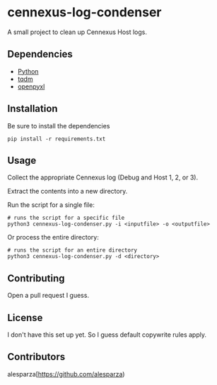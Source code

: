 # cennexus-log-condenser

A small project to clean up Cennexus Host logs.

## Dependencies

* [Python](https://www.python.org/)
* [tqdm](https://github.com/tqdm/tqdm)
* [openpyxl](https://pypi.org/project/openpyxl/)

## Installation

Be sure to install the dependencies

```
pip install -r requirements.txt
```

## Usage

Collect the appropriate Cennexus log (Debug and Host 1, 2, or 3).

Extract the contents into a new directory.

Run the script for a single file:

```
# runs the script for a specific file
python3 cennexus-log-condenser.py -i <inputfile> -o <outputfile>
```

Or process the entire directory:

```
# runs the script for an entire directory
python3 cennexus-log-condenser.py -d <directory>
```

## Contributing

Open a pull request I guess.

## License

I don't have this set up yet.  So I guess default copywrite rules apply.

## Contributors

alesparza[https://github.com/alesparza)


